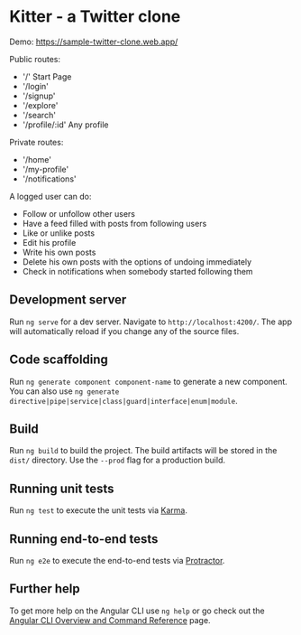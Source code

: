 # Kitter - a Twitter clone

Demo: https://sample-twitter-clone.web.app/

Public routes:
  - '/' Start Page
  - '/login'
  - '/signup'
  - '/explore'
  - '/search'
  - '/profile/:id' Any profile

Private routes:
  - '/home'
  - '/my-profile'
  - '/notifications'

A logged user can do:
  - Follow or unfollow other users
  - Have a feed filled with posts from following users
  - Like or unlike posts
  - Edit his profile
  - Write his own posts
  - Delete his own posts with the options of undoing immediately
  - Check in notifications when somebody started following them


## Development server

Run `ng serve` for a dev server. Navigate to `http://localhost:4200/`. The app will automatically reload if you change any of the source files.

## Code scaffolding

Run `ng generate component component-name` to generate a new component. You can also use `ng generate directive|pipe|service|class|guard|interface|enum|module`.

## Build

Run `ng build` to build the project. The build artifacts will be stored in the `dist/` directory. Use the `--prod` flag for a production build.

## Running unit tests

Run `ng test` to execute the unit tests via [Karma](https://karma-runner.github.io).

## Running end-to-end tests

Run `ng e2e` to execute the end-to-end tests via [Protractor](http://www.protractortest.org/).

## Further help

To get more help on the Angular CLI use `ng help` or go check out the [Angular CLI Overview and Command Reference](https://angular.io/cli) page.
